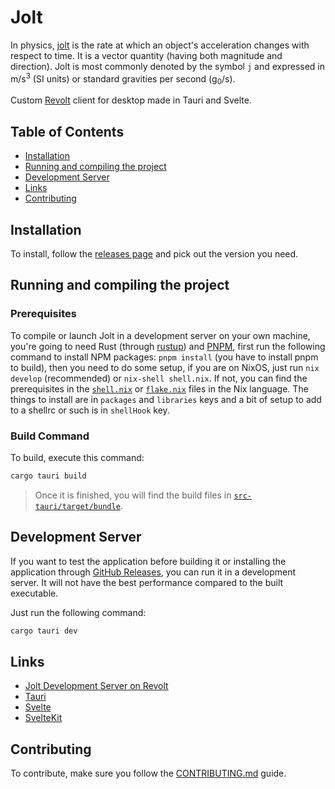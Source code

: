 <!-- omit in toc -->
# Jolt

In physics, [jolt](https://en.m.wikipedia.org/wiki/Jerk_(physics)) is the rate at which an object's acceleration changes with respect to time. It is a vector quantity (having both magnitude and direction). Jolt is most commonly denoted by the symbol `j` and expressed in m/s<sup>3</sup> (SI units) or standard gravities per second (g<sub>0</sub>/s).

Custom [Revolt](https://www.github.com/revoltchat) client for desktop made in Tauri and Svelte.

<!-- omit in toc -->
## Table of Contents

- [Installation](#installation)
- [Running and compiling the project](#running-and-compiling-the-project)
- [Development Server](#development-server)
- [Links](#links)
- [Contributing](#contributing)

## Installation

To install, follow the [releases page](https://www.github.com/vloddot/jolt/releases) and pick out the version you need.

## Running and compiling the project

<!-- omit in toc -->
### Prerequisites

To compile or launch Jolt in a development server on your own machine, you're going to need Rust (through [rustup](https://rustup.rs)) and [PNPM](https://pnpm.io/installation), first run the following command to install NPM packages: `pnpm install` (you have to install pnpm to build), then you need to do some setup, if you are on NixOS, just run `nix develop` (recommended) or `nix-shell shell.nix`. If not, you can find the prerequisites in the [`shell.nix`](shell.nix) or [`flake.nix`](flake.nix) files in the Nix language. The things to install are in `packages` and `libraries` keys and a bit of setup to add to a shellrc or such is in `shellHook` key.

<!-- omit in toc -->
### Build Command

To build, execute this command:

```bash
cargo tauri build
```

> Once it is finished, you will find the build files in [`src-tauri/target/bundle`](src-tauri/target/bundle).

## Development Server

If you want to test the application before building it or installing the application through [GitHub Releases](https://github.com/vloddot/jolt/releases), you can run it in a development server. It will not have the best performance compared to the built executable.

Just run the following command:

```bash
cargo tauri dev
```

## Links

- [Jolt Development Server on Revolt](https://rvlt.gg/AaCgcvgg)
- [Tauri](https://tauri.app)
- [Svelte](https://svelte.dev)
- [SvelteKit](https://kit.svelte.dev)

## Contributing

To contribute, make sure you follow the [CONTRIBUTING.md](CONTRIBUTING.md) guide.
